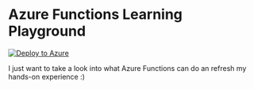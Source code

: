 # Azure Functions Learning Playground

[![Deploy to Azure](https://azuredeploy.net/deploybutton.png)](https://azuredeploy.net/)

I just want to take a look into what Azure Functions can do an refresh my hands-on experience :)